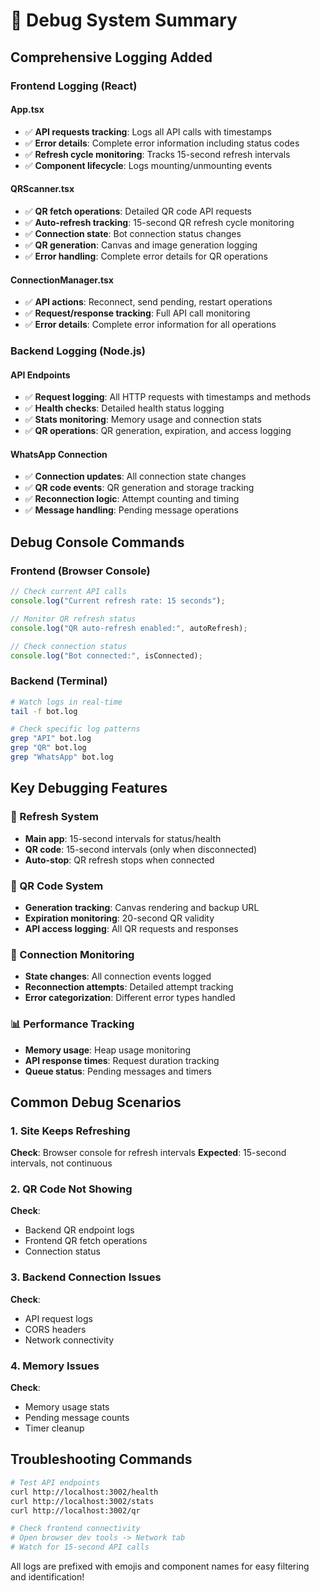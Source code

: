 # 🐛 Debug System Summary

## Comprehensive Logging Added

### Frontend Logging (React)

#### App.tsx
- ✅ **API requests tracking**: Logs all API calls with timestamps
- ✅ **Error details**: Complete error information including status codes
- ✅ **Refresh cycle monitoring**: Tracks 15-second refresh intervals
- ✅ **Component lifecycle**: Logs mounting/unmounting events

#### QRScanner.tsx  
- ✅ **QR fetch operations**: Detailed QR code API requests
- ✅ **Auto-refresh tracking**: 15-second QR refresh cycle monitoring
- ✅ **Connection state**: Bot connection status changes
- ✅ **QR generation**: Canvas and image generation logging
- ✅ **Error handling**: Complete error details for QR operations

#### ConnectionManager.tsx
- ✅ **API actions**: Reconnect, send pending, restart operations
- ✅ **Request/response tracking**: Full API call monitoring
- ✅ **Error details**: Complete error information for all operations

### Backend Logging (Node.js)

#### API Endpoints
- ✅ **Request logging**: All HTTP requests with timestamps and methods
- ✅ **Health checks**: Detailed health status logging
- ✅ **Stats monitoring**: Memory usage and connection stats
- ✅ **QR operations**: QR generation, expiration, and access logging

#### WhatsApp Connection
- ✅ **Connection updates**: All connection state changes
- ✅ **QR code events**: QR generation and storage tracking
- ✅ **Reconnection logic**: Attempt counting and timing
- ✅ **Message handling**: Pending message operations

## Debug Console Commands

### Frontend (Browser Console)
```javascript
// Check current API calls
console.log("Current refresh rate: 15 seconds");

// Monitor QR refresh status
console.log("QR auto-refresh enabled:", autoRefresh);

// Check connection status
console.log("Bot connected:", isConnected);
```

### Backend (Terminal)
```bash
# Watch logs in real-time
tail -f bot.log

# Check specific log patterns
grep "API" bot.log
grep "QR" bot.log
grep "WhatsApp" bot.log
```

## Key Debugging Features

### 🔄 Refresh System
- **Main app**: 15-second intervals for status/health
- **QR code**: 15-second intervals (only when disconnected)
- **Auto-stop**: QR refresh stops when connected

### 📱 QR Code System
- **Generation tracking**: Canvas rendering and backup URL
- **Expiration monitoring**: 20-second QR validity
- **API access logging**: All QR requests and responses

### 🔌 Connection Monitoring
- **State changes**: All connection events logged
- **Reconnection attempts**: Detailed attempt tracking
- **Error categorization**: Different error types handled

### 📊 Performance Tracking
- **Memory usage**: Heap usage monitoring
- **API response times**: Request duration tracking
- **Queue status**: Pending messages and timers

## Common Debug Scenarios

### 1. Site Keeps Refreshing
**Check**: Browser console for refresh intervals
**Expected**: 15-second intervals, not continuous

### 2. QR Code Not Showing
**Check**: 
- Backend QR endpoint logs
- Frontend QR fetch operations
- Connection status

### 3. Backend Connection Issues
**Check**:
- API request logs
- CORS headers
- Network connectivity

### 4. Memory Issues
**Check**:
- Memory usage stats
- Pending message counts
- Timer cleanup

## Troubleshooting Commands

```bash
# Test API endpoints
curl http://localhost:3002/health
curl http://localhost:3002/stats
curl http://localhost:3002/qr

# Check frontend connectivity
# Open browser dev tools -> Network tab
# Watch for 15-second API calls
```

All logs are prefixed with emojis and component names for easy filtering and identification!
